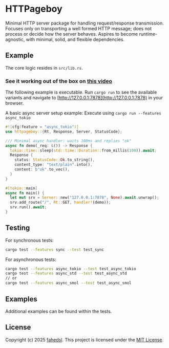 # HTTPageboy

Minimal HTTP server package for handling request/response transmission.
Focuses only on transporting a well formed HTTP message; does not process or decide how the server behaves.
Aspires to become runtime-agnostic, with minimal, solid, and flexible dependencies.

## Example

The core logic resides in `src/lib.rs`.

### See it working out of the box on [this video](https://www.youtube.com/watch?v=VwRYWJ33C4o)

The following example is executable. Run `cargo run` to see the available variants and navigate to [http://127.0.0.1:7878](http://127.0.0.1:7878) in your browser.

A basic async server setup example:
Execute using `cargo run --features async_tokio`

```rust
#![cfg(feature = "async_tokio")]
use httpageboy::{Rt, Response, Server, StatusCode};

/// Minimal async handler: waits 100ms and replies "ok"
async fn demo(_req: &()) -> Response {
  tokio::time::sleep(std::time::Duration::from_millis(100)).await;
  Response {
    status: StatusCode::Ok.to_string(),
    content_type: "text/plain".into(),
    content: b"ok".to_vec(),
  }
}

#[tokio::main]
async fn main() {
  let mut srv = Server::new("127.0.0.1:7878", None).await.unwrap();
  srv.add_route("/", Rt::GET, handler!(demo));
  srv.run().await;
}
````

## Testing

For synchronous tests:

```bash
cargo test --features sync --test test_sync
```

For asynchronous tests:

```bash
cargo test --features async_tokio --test test_async_tokio
cargo test --features async_std --test test_async_std
// or
cargo test --features async_smol --test test_async_smol
```

## Examples

Additional examples can be found within the tests.

## License

Copyright (c) 2025 [fahedsl](https://gitlab.com/fahedsl).
This project is licensed under the [MIT License](https://opensource.org/licenses/MIT).
